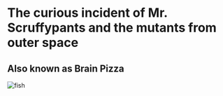 # The curious incident of Mr. Scruffypants and the mutants from outer space
## Also known as Brain Pizza

![fish](http://i.imgur.com/XqJRnRo.gif)
